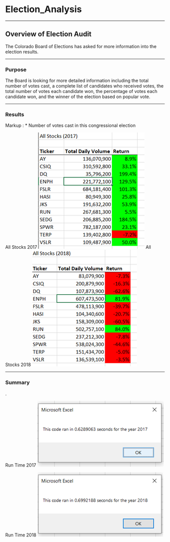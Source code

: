 # Election_Analysis
____

## Overview of Election Audit
The Colorado Board of Elections has asked for more information into the election results.  
___

### Purpose
The Board is looking for more detailed information including the total number of votes cast, a complete list of candidates who received votes, the total number of votes each candidate won, the percentage of votes each candidate won, and the winner of the election based on popular vote. 
___

### Results
Markup : * Number of votes cast in this congressional election
  


All Stocks 2017 ![All Stocks 2017](https://github.com/laura3kids/VBA-Challenge/blob/main/All%20Stocks%202017.png)
All Stocks 2018 ![All Stocks 2018](https://github.com/laura3kids/VBA-Challenge/blob/main/All%20Stocks%202018.png)
___

### Summary

. 

Run Time 2017 ![Run_Time_2017](https://github.com/laura3kids/VBA-Challenge/blob/main/VBA_Challenge_2017.png)

Run Time 2018 ![Run_Time_2018](https://github.com/laura3kids/VBA-Challenge/blob/main/VBA_Challenge_2018.png)


